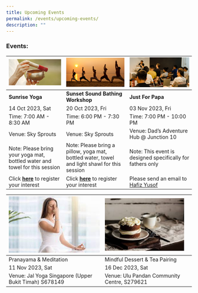 ```yaml
---
title: Upcoming Events
permalink: /events/upcoming-events/
description: ""
---
```

### Events:



|![](/images/soundbath.png) | ![](/images/sunset%20yoga.png)| ![](/images/dads-event.png) | 
| -------- | -------- | -------- | 
| **Sunrise Yoga**  |**Sunset Sound Bathing Workshop**| **Just For Papa**
| 14 Oct 2023, Sat  |20 Oct 2023, Fri | 03 Nov 2023, Fri 
|Time: 7:00 AM - 8:30 AM| Time: 6:00 PM - 7:30 PM | Time: 7:00 PM - 10:00 PM
Venue: Sky Sprouts | Venue: Sky Sprouts | Venue: Dad’s Adventure Hub @ Junction 10
Note: Please bring your yoga mat, bottled water and towel for this session | Note: Please bring a pillow, yoga mat, bottled water, towel and light shawl for this session |Note: This event is designed specifically for fathers only
Click [**here**](https://www.onepa.gov.sg/events/lean-on-me-sunrise-yoga-and-conversations-on-mental-wellbeing-28956670 ) to register your interest | Click [**here**](https://www.onepa.gov.sg/events/lean-on-me-sunset-sound-bathing-24009791 ) to register your interest | Please send an email to [Hafiz Yusof](mailto:Hafiz_YUSOF@pa.gov.sg)



| ![](/images/pranayama%20&%20meditation.jpeg) | ![](/images/dessert%20and%20tea.jpeg)| |
| -------- | -------- | -------- |
| Pranayama & Meditation | Mindful Dessert & Tea Pairing   |        |
|11 Nov 2023, Sat | 16 Dec 2023, Sat | |
Venue: Jal Yoga Singapore (Upper Bukit Timah) S678149 | Venue: Ulu Pandan Community Centre, S279621